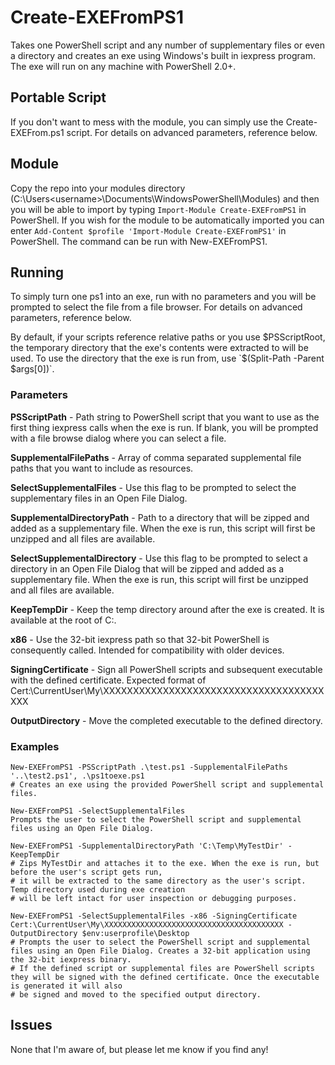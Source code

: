 # Create-EXEFromPS1
Takes one PowerShell script and any number of supplementary files or even a directory and creates an exe using Windows's built in iexpress program. The exe will run on any machine with PowerShell 2.0+.

## Portable Script
If you don't want to mess with the module, you can simply use the Create-EXEFrom.ps1 script. For details on advanced parameters, reference below. 

## Module
Copy the repo into your modules directory (C:\Users\<username>\Documents\WindowsPowerShell\Modules\) and then you will be able to import by typing 
`Import-Module Create-EXEFromPS1` in PowerShell.
If you wish for the module to be automatically imported you can enter `Add-Content $profile 'Import-Module Create-EXEFromPS1'` in PowerShell. The command can be run with New-EXEFromPS1.

## Running
To simply turn one ps1 into an exe, run with no parameters and you will be prompted to select the file from a file browser. For details on advanced parameters, reference below.

By default, if your scripts reference relative paths or you use $PSScriptRoot, the temporary directory that the exe's contents were extracted to will be used. To use the directory that the exe is run from, use `$(Split-Path -Parent $args[0])`.

### Parameters
**PSScriptPath** - Path string to PowerShell script that you want to use as the first thing iexpress calls when the exe is run.
If blank, you will be prompted with a file browse dialog where you can select a file.

**SupplementalFilePaths** - Array of comma separated supplemental file paths that you want to include as resources.

**SelectSupplementalFiles** - Use this flag to be prompted to select the supplementary files in an Open File Dialog.

**SupplementalDirectoryPath** - Path to a directory that will be zipped and added as a supplementary file. When the exe is run, this script will first be unzipped and all files are available.

**SelectSupplementalDirectory** - Use this flag to be prompted to select a directory in an Open File Dialog that will be zipped and added as a supplementary file. When the exe is run, this script will first be unzipped and all files are available.

**KeepTempDir** - Keep the temp directory around after the exe is created. It is available at the root of C:.

**x86** - Use the 32-bit iexpress path so that 32-bit PowerShell is consequently called. Intended for compatibility with older devices.

**SigningCertificate** - Sign all PowerShell scripts and subsequent executable with the defined certificate. Expected format of Cert:\CurrentUser\My\XXXXXXXXXXXXXXXXXXXXXXXXXXXXXXXXXXXXXXXX

**OutputDirectory** - Move the completed executable to the defined directory.

### Examples
```
New-EXEFromPS1 -PSScriptPath .\test.ps1 -SupplementalFilePaths '..\test2.ps1', .\ps1toexe.ps1
# Creates an exe using the provided PowerShell script and supplemental files.

New-EXEFromPS1 -SelectSupplementalFiles
Prompts the user to select the PowerShell script and supplemental files using an Open File Dialog.

New-EXEFromPS1 -SupplementalDirectoryPath 'C:\Temp\MyTestDir' -KeepTempDir
# Zips MyTestDir and attaches it to the exe. When the exe is run, but before the user's script gets run, 
# it will be extracted to the same directory as the user's script. Temp directory used during exe creation
# will be left intact for user inspection or debugging purposes.

New-EXEFromPS1 -SelectSupplementalFiles -x86 -SigningCertificate Cert:\CurrentUser\My\XXXXXXXXXXXXXXXXXXXXXXXXXXXXXXXXXXXXXXXX -OutputDirectory $env:userprofile\Desktop
# Prompts the user to select the PowerShell script and supplemental files using an Open File Dialog. Creates a 32-bit application using the 32-bit iexpress binary.
# If the defined script or supplemental files are PowerShell scripts they will be signed with the defined certificate. Once the executable is generated it will also
# be signed and moved to the specified output directory.
```

## Issues
None that I'm aware of, but please let me know if you find any!
